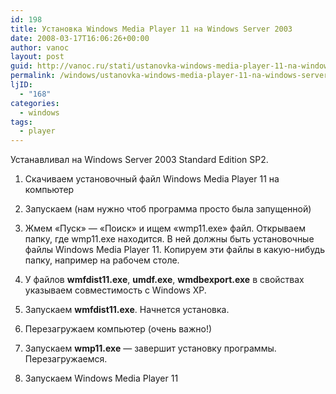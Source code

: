 ```yaml
---
id: 198
title: Установка Windows Media Player 11 на Windows Server 2003
date: 2008-03-17T16:06:26+00:00
author: vanoc
layout: post
guid: http://vanoc.ru/stati/ustanovka-windows-media-player-11-na-windows-server-2003/
permalink: /windows/ustanovka-windows-media-player-11-na-windows-server-2003/
ljID:
  - "168"
categories:
  - windows
tags:
  - player
---
```

Устанавливал на Windows Server 2003 Standard Edition SP2.

1. Скачиваем установочный файл Windows Media Player 11 на компьютер
  
2. Запускаем (нам нужно чтоб программа просто была запущенной)
  
3. Жмем &#171;Пуск&#187; &#8212; &#171;Поиск&#187; и ищем &#171;wmp11.exe&#187; файл. Открываем папку, где wmp11.exe находится. В ней должны быть установочные файлы Windows Media Player 11. Копируем эти файлы в какую-нибудь папку, например на рабочем столе.
  
4. У файлов **wmfdist11.exe**, **umdf.exe**, **wmdbexport.exe** в свойствах указываем совместимость с Windows XP.
  
5. Запускаем **wmfdist11.exe**. Начнется установка.
  
6. Перезагружаем компьютер (очень важно!)
  
7. Запускаем **wmp11.exe** &#8212; завершит установку программы. Перезагружаемся.
  
8. Запускаем Windows Media Player 11